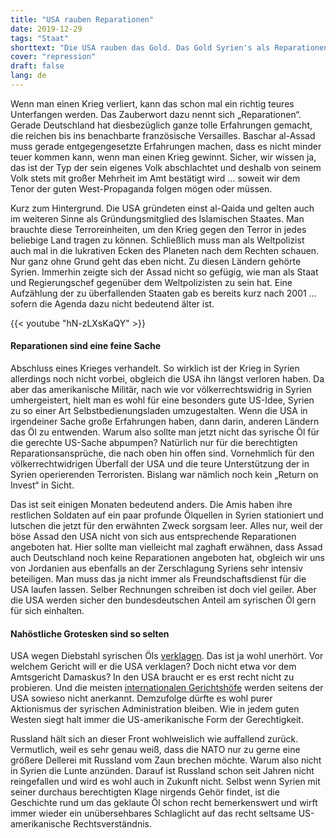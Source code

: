 ```yaml
---
title: "USA rauben Reparationen"
date: 2019-12-29
tags: "Staat"
shorttext: "Die USA rauben das Gold. Das Gold Syrien's als Reparationen für deren illegalen Krieg in Syrien. Mafia, oder Westen? Wer ist der größere Thor?"
cover: "repression"
draft: false
lang: de
---
```


Wenn man einen Krieg verliert, kann das schon mal ein richtig teures Unterfangen werden. Das Zauberwort dazu nennt sich „Reparationen“. Gerade Deutschland hat diesbezüglich ganze tolle Erfahrungen gemacht, die reichen bis ins benachbarte französische Versailles. Baschar al-Assad muss gerade entgegengesetzte Erfahrungen machen, dass es nicht minder teuer kommen kann, wenn man einen Krieg gewinnt. Sicher, wir wissen ja, das ist der Typ der sein eigenes Volk abschlachtet und deshalb von seinem Volk stets mit großer Mehrheit im Amt bestätigt wird … soweit wir dem Tenor der guten West-Propaganda folgen mögen oder müssen.

Kurz zum Hintergrund. Die USA gründeten einst al-Qaida und gelten auch im weiteren Sinne als Gründungsmitglied des Islamischen Staates. Man brauchte diese Terroreinheiten, um den Krieg gegen den Terror in jedes beliebige Land tragen zu können. Schließlich muss man als Weltpolizist auch mal in die lukrativen Ecken des Planeten nach dem Rechten schauen. Nur ganz ohne Grund geht das eben nicht. Zu diesen Ländern gehörte Syrien. Immerhin zeigte sich der Assad nicht so gefügig, wie man als Staat und Regierungschef gegenüber dem Weltpolizisten zu sein hat. Eine Aufzählung der zu überfallenden Staaten gab es bereits kurz nach 2001 … sofern die Agenda dazu nicht bedeutend älter ist.

{{< youtube "hN-zLXsKaQY" >}}

#### Reparationen sind eine feine Sache

Abschluss eines Krieges verhandelt. So wirklich ist der Krieg in Syrien allerdings noch nicht vorbei, obgleich die USA ihn längst verloren haben. Da aber das amerikanische Militär, nach wie vor völkerrechtswidrig in Syrien umhergeistert, hielt man es wohl für eine besonders gute US-Idee, Syrien zu so einer Art Selbstbedienungsladen umzugestalten. Wenn die USA in irgendeiner Sache große Erfahrungen haben, dann darin, anderen Ländern das Öl zu entwenden. Warum also sollte man jetzt nicht das syrische Öl für die gerechte US-Sache abpumpen? Natürlich nur für die berechtigten Reparationsansprüche, die nach oben hin offen sind. Vornehmlich für den völkerrechtwidrigen Überfall der USA und die teure Unterstützung der in Syrien operierenden Terroristen. Bislang war nämlich noch kein „Return on Invest“ in Sicht.

Das ist seit einigen Monaten bedeutend anders. Die Amis haben ihre restlichen Soldaten auf ein paar profunde Ölquellen in Syrien stationiert und lutschen die jetzt für den erwähnten Zweck sorgsam leer. Alles nur, weil der böse Assad den USA nicht von sich aus entsprechende Reparationen angeboten hat. Hier sollte man vielleicht mal zaghaft erwähnen, dass Assad auch Deutschland noch keine Reparationen angeboten hat, obgleich wir uns von Jordanien aus ebenfalls an der Zerschlagung Syriens sehr intensiv beteiligen. Man muss das ja nicht immer als Freundschaftsdienst für die USA laufen lassen. Selber Rechnungen schreiben ist doch viel geiler. Aber die USA werden sicher den bundesdeutschen Anteil am syrischen Öl gern für sich einhalten.

#### Nahöstliche Grotesken sind so selten

USA wegen Diebstahl syrischen Öls [verklagen](https://deutsch.rt.com/der-nahe-osten/96226-assad-will-usa-wegen-diebstahls-syrischem-oel-verklagen/ "Assad will USA wegen Diebstahl syrischen Öls verklagen"). Das ist ja wohl unerhört. Vor welchem Gericht will er die USA verklagen? Doch nicht etwa vor dem Amtsgericht Damaskus? In den USA braucht er es erst recht nicht zu probieren. Und die meisten [internationalen Gerichtshöfe](https://www.spiegel.de/politik/ausland/internationales-strafgericht-us-kongress-droht-niederlanden-mit-invasion-a-200430.html "US-Kongress droht Niederlanden mit Invasion") werden seitens der USA sowieso nicht anerkannt. Demzufolge dürfte es wohl purer Aktionismus der syrischen Administration bleiben. Wie in jedem guten Westen siegt halt immer die US-amerikanische Form der Gerechtigkeit.

Russland hält sich an dieser Front wohlweislich wie auffallend zurück. Vermutlich, weil es sehr genau weiß, dass die NATO nur zu gerne eine größere Dellerei mit Russland vom Zaun brechen möchte. Warum also nicht in Syrien die Lunte anzünden. Darauf ist Russland schon seit Jahren nicht reingefallen und wird es wohl auch in Zukunft nicht. Selbst wenn Syrien mit seiner durchaus berechtigten Klage nirgends Gehör findet, ist die Geschichte rund um das geklaute Öl schon recht bemerkenswert und wirft immer wieder ein unübersehbares Schlaglicht auf das recht seltsame US-amerikanische Rechtsverständnis.
